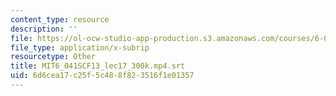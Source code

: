 ```yaml
---
content_type: resource
description: ''
file: https://ol-ocw-studio-app-production.s3.amazonaws.com/courses/6-041sc-probabilistic-systems-analysis-and-applied-probability-fall-2013/6d6cea17c25f5c488f823516f1e01357_MIT6_041SCF13_lec17_300k.mp4.vtt
file_type: application/x-subrip
resourcetype: Other
title: MIT6_041SCF13_lec17_300k.mp4.srt
uid: 6d6cea17-c25f-5c48-8f82-3516f1e01357
---
```


